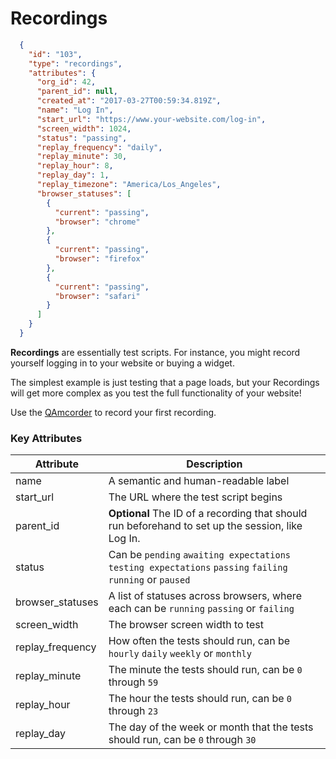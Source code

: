 # Recordings

```json
  {
    "id": "103",
    "type": "recordings",
    "attributes": {
      "org_id": 42,
      "parent_id": null,
      "created_at": "2017-03-27T00:59:34.819Z",
      "name": "Log In",
      "start_url": "https://www.your-website.com/log-in",
      "screen_width": 1024,
      "status": "passing",
      "replay_frequency": "daily",
      "replay_minute": 30,
      "replay_hour": 8,
      "replay_day": 1,
      "replay_timezone": "America/Los_Angeles",
      "browser_statuses": [
        {
          "current": "passing",
          "browser": "chrome"
        },
        {
          "current": "passing",
          "browser": "firefox"
        },
        {
          "current": "passing",
          "browser": "safari"
        }
      ]
    }
  }
```

**Recordings** are essentially test scripts. For instance, you might record yourself logging in to your website or buying a widget. 

The simplest example is just testing that a page loads, but your Recordings will get more complex as you test the full functionality of your website!

Use the [QAmcorder](https://chrome.google.com/webstore/detail/parrot-qa/kdojkebabiibblliplglbjoloifpjnlf) to record your first recording.

### Key Attributes

Attribute |  Description
--------- | -----------
name | A semantic and human-readable label
start_url | The URL where the test script begins
parent_id | **Optional** The ID of a recording that should run beforehand to set up the session, like Log In.
status | Can be `pending` `awaiting expectations` `testing expectations` `passing` `failing` `running` or `paused`
browser_statuses | A list of statuses across browsers, where each can be `running` `passing` or `failing`
screen_width | The browser screen width to test
replay_frequency | How often the tests should run, can be `hourly` `daily` `weekly` or `monthly`
replay_minute | The minute the tests should run, can be `0` through `59`
replay_hour | The hour the tests should run, can be `0` through `23`
replay_day | The day of the week or month that the tests should run, can be `0` through `30`

